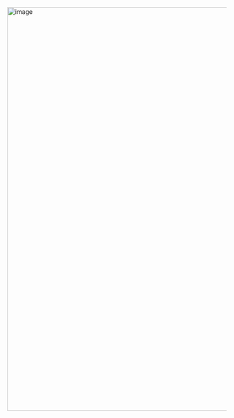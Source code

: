 <img width="929" alt="image" src="https://github.com/devishraq/rock-paper-scissor/assets/101325013/6e26e581-8896-4de7-b4f4-4f8d42f6dd44">
